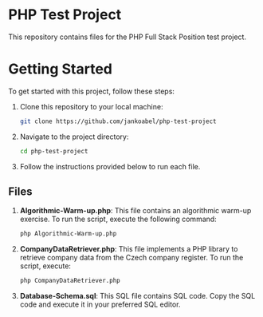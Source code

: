 # PHP Test Project

This repository contains files for the PHP Full Stack Position test project.
# Getting Started

To get started with this project, follow these steps:

1. Clone this repository to your local machine:
    ```bash
    git clone https://github.com/jankoabel/php-test-project
    ```

2. Navigate to the project directory:
    ```bash
    cd php-test-project
    ```

3. Follow the instructions provided below to run each file.

## Files

1. **Algorithmic-Warm-up.php**: This file contains an algorithmic warm-up exercise. To run the script, execute the following command:

    ```bash
    php Algorithmic-Warm-up.php
    ```

2. **CompanyDataRetriever.php**: This file implements a PHP library to retrieve company data from the Czech company register. To run the script, execute:

    ```bash
    php CompanyDataRetriever.php
    ```

3. **Database-Schema.sql**: This SQL file contains SQL code. Copy the SQL code and execute it in your preferred SQL editor.


